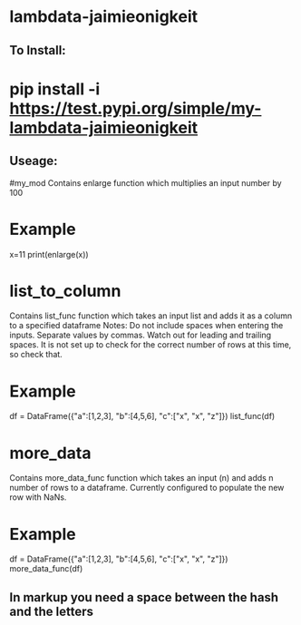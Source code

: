 # lambdata-jaimieonigkeit
## To Install:
# pip install -i https://test.pypi.org/simple/my-lambdata-jaimieonigkeit

## Useage:
#my_mod
Contains enlarge function which multiplies an input number by 100

# Example
x=11
print(enlarge(x))
        
# list_to_column
Contains list_func function which takes an input list and adds it as a column 
to a specified dataframe
Notes: Do not include spaces when entering the inputs. 
Separate values by commas. 
Watch out for leading and trailing spaces.
It is not set up to check for the correct number of rows at this time, so check that.

# Example
df = DataFrame({"a":[1,2,3], "b":[4,5,6], "c":["x", "x", "z"]})
list_func(df)

# more_data
Contains more_data_func function which takes an input (n)  and adds n number 
of rows to a dataframe. 
Currently configured to populate the new row with NaNs.

# Example
df = DataFrame({"a":[1,2,3], "b":[4,5,6], "c":["x", "x", "z"]})
more_data_func(df)





## In markup you need a space between the hash and the letters
